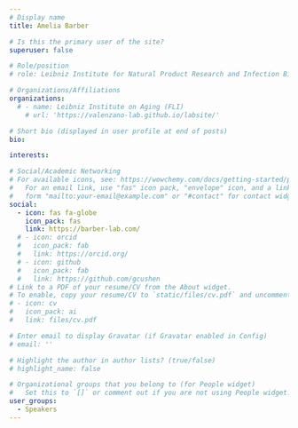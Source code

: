 ```yaml
---
# Display name
title: Amelia Barber

# Is this the primary user of the site?
superuser: false

# Role/position
# role: Leibniz Institute for Natural Product Research and Infection Biology – Hans Knöll Institute

# Organizations/Affiliations
organizations:
  # - name: Leibniz Institute on Aging (FLI)
    # url: 'https://valenzano-lab.github.io/labsite/'

# Short bio (displayed in user profile at end of posts)
bio: 

interests:

# Social/Academic Networking
# For available icons, see: https://wowchemy.com/docs/getting-started/page-builder/#icons
#   For an email link, use "fas" icon pack, "envelope" icon, and a link in the
#   form "mailto:your-email@example.com" or "#contact" for contact widget.
social:
  - icon: fas fa-globe
    icon_pack: fas
    link: https://barber-lab.com/
  # - icon: orcid
  #   icon_pack: fab
  #   link: https://orcid.org/
  # - icon: github
  #   icon_pack: fab
  #   link: https://github.com/gcushen
# Link to a PDF of your resume/CV from the About widget.
# To enable, copy your resume/CV to `static/files/cv.pdf` and uncomment the lines below.
# - icon: cv
#   icon_pack: ai
#   link: files/cv.pdf

# Enter email to display Gravatar (if Gravatar enabled in Config)
# email: ''

# Highlight the author in author lists? (true/false)
# highlight_name: false

# Organizational groups that you belong to (for People widget)
#   Set this to `[]` or comment out if you are not using People widget.
user_groups:
  - Speakers
---
```


